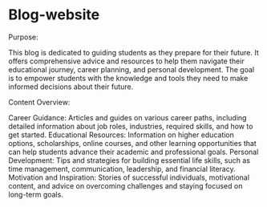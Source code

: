 # Blog-website
Purpose:

This blog is dedicated to guiding students as they prepare for their future. It offers comprehensive advice and resources to help them navigate their educational journey, career planning, and personal development. The goal is to empower students with the knowledge and tools they need to make informed decisions about their future.

Content Overview:

Career Guidance: Articles and guides on various career paths, including detailed information about job roles, industries, required skills, and how to get started.
Educational Resources: Information on higher education options, scholarships, online courses, and other learning opportunities that can help students advance their academic and professional goals.
Personal Development: Tips and strategies for building essential life skills, such as time management, communication, leadership, and financial literacy.
Motivation and Inspiration: Stories of successful individuals, motivational content, and advice on overcoming challenges and staying focused on long-term goals.
